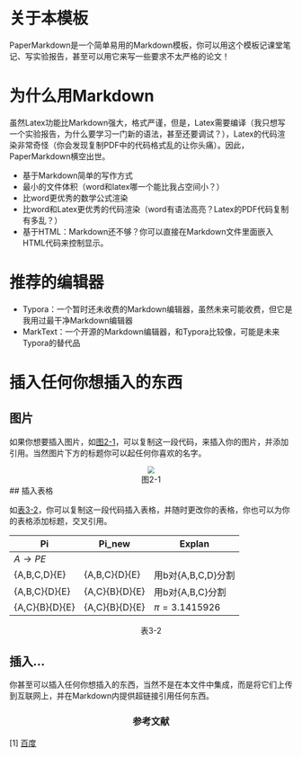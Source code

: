# 关于本模板

PaperMarkdown是一个简单易用的Markdown模板，你可以用这个模板记课堂笔记、写实验报告，甚至可以用它来写一些要求不太严格的论文！

# 为什么用Markdown

虽然Latex功能比Markdown强大，格式严谨，但是，Latex需要编译（我只想写一个实验报告，为什么要学习一门新的语法，甚至还要调试？），Latex的代码渲染非常奇怪（你会发现复制PDF中的代码格式乱的让你头痛）。因此，PaperMarkdown横空出世。

* 基于Markdown简单的写作方式
* 最小的文件体积（word和latex哪一个能比我占空间小？）
* 比word更优秀的数学公式渲染
* 比word和Latex更优秀的代码渲染（word有语法高亮？Latex的PDF代码复制有多乱？）
* 基于HTML：Markdown还不够？你可以直接在Markdown文件里面嵌入HTML代码来控制显示。

# 推荐的编辑器

* Typora：一个暂时还未收费的Markdown编辑器，虽然未来可能收费，但它是我用过最干净Markdown编辑器
* MarkText：一个开源的Markdown编辑器，和Typora比较像，可能是未来Typora的替代品

# 插入任何你想插入的东西

## 图片

如果你想要插入图片，如[图2-1](#Fig:NFA_1)，可以复制这一段代码，来插入你的图片，并添加引用。当然图片下方的标题你可以起任何你喜欢的名字。

<div id="Fig:NFA_1"><center>
<img src="https://tse4-mm.cn.bing.net/th/id/OIP.1hBTATaIYbqz9CqJbzrhWgHaE8?pid=Api&rs=1" style="zoom: 80%;" />
<br>图2-1
</center></div>
## 插入表格

如[表3-2](#Table:distinguish)，你可以复制这一段代码插入表格，并随时更改你的表格，你也可以为你的表格添加标题，交叉引用。

<div id="Table:distinguish"></div>

| Pi                 | Pi_new         | Explan                      |
| ------------------ | -------------- | --------------------------- |
| $A \rightarrow PE$ |                |                             |
| {A,B,C,D}{E}       | {A,B,C}{D}{E}  | 用b对{A,B,C,D}分割           |
| {A,B,C}{D}{E}      | {A,C}{B}{D}{E} | 用b对{A,B,C}分割             |
| {A,C}{B}{D}{E}     | {A,C}{B}{D}{E} | $\pi = 3.1415926$         |

<center>表3-2</center>

## 插入...

你甚至可以插入任何你想插入的东西，当然不是在本文件中集成，而是将它们上传到互联网上，并在Markdown内提供超链接引用任何东西。

<h3><center>参考文献</center></h3>

[1]  [百度](https://www.baidu.com/)